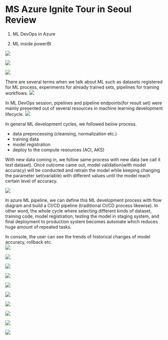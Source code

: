 # MS Azure Ignite Tour in Seoul Review

1. ML DevOps in Azure

2. ML inside powerBI

![](https://github.com/rnlduaeo/alibaba/blob/master/1.JPG?raw=true)

![](https://github.com/rnlduaeo/alibaba/blob/master/2.JPG?raw=true)

![](https://github.com/rnlduaeo/alibaba/blob/master/3.JPG?raw=true)






There are several terms when we talk about ML such as datasets registered for ML process, experiments for already trained sets, pipelines for training workflows.
![](https://github.com/rnlduaeo/alibaba/blob/master/7.JPG?raw=true)

In ML DevOps session, pipelines and pipeline endpoints(for result set) were mainly presented out of several resources in machine learning development lifecycle.
![](https://github.com/rnlduaeo/alibaba/blob/master/6.JPG?raw=true)

In general ML development cycles, we followed below process.

- data preprocessing (cleansing, normalization etc.)
- training data
- model registration
- deploy to the compute resources (ACI, AKS)

With new data coming in, we follow same process with new data (we call it test dataset). Once outcome came out, model validation(with model accuracy) will be conducted and retrain the model while keeping changing the parameter set(variable) with different values until the model reach certain level of accuracy. 

![](https://github.com/rnlduaeo/alibaba/blob/master/4.JPG?raw=true)

In azure ML pipeline, we can define this ML development process with flow diagram and build a CI/CD pipeline (traditional CI/CD process likewise). In other word, the whole cycle where selecting different kinds of dataset, training code, model registration, testing the model in staging system, and final deployment to production system becomes automate which reduces huge amount of repeated tasks. 

In console, the user can see the trends of historical changes of model accuracy, rollback etc.  
![](https://github.com/rnlduaeo/alibaba/blob/master/5.JPG?raw=true)


![](https://github.com/rnlduaeo/alibaba/blob/master/8.JPG?raw=true)

![](https://github.com/rnlduaeo/alibaba/blob/master/9.JPG?raw=true)

![](https://github.com/rnlduaeo/alibaba/blob/master/10.JPG?raw=true)

![](https://github.com/rnlduaeo/alibaba/blob/master/11.JPG?raw=true)

![](https://github.com/rnlduaeo/alibaba/blob/master/12.JPG?raw=true)

![](https://github.com/rnlduaeo/alibaba/blob/master/13.JPG?raw=true)

![](https://github.com/rnlduaeo/alibaba/blob/master/14.JPG?raw=true)

![](https://github.com/rnlduaeo/alibaba/blob/master/15.JPG?raw=true)

![](https://github.com/rnlduaeo/alibaba/blob/master/16.JPG?raw=true)


<!--stackedit_data:
eyJoaXN0b3J5IjpbLTkzNTI3NjE1OCwtOTM2MzY3NzkxXX0=
-->